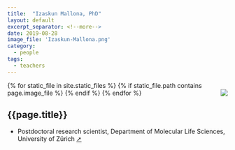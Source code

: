 ```yaml
---
title:  "Izaskun Mallona, PhD"
layout: default
excerpt_separator: <!--more-->
date: 2019-08-28
image_file: 'Izaskun-Mallona.png'
category:
  - people
tags:
  - teachers
---
```


{% for static_file in site.static_files %}
  {% if static_file.path contains page.image_file %}
<img style="float: right; max-width: 60px;" src="{{ static_file.path | relative_url}}" />
  {% endif %}
{% endfor %}

## {{page.title}}

* Postdoctoral research scientist, Department of Molecular Life Sciences, University of Zürich [➚](https://robinsonlabuzh.github.io/people.html)

<!--more-->

